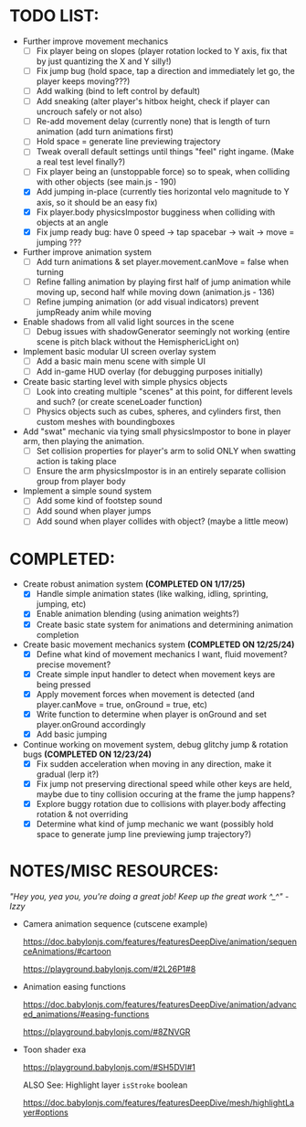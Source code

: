TODO LIST:
===

- Further improve movement mechanics
	- [ ]  Fix player being on slopes (player rotation locked to Y axis, fix that by just quantizing the X and Y silly!)
	- [ ]  Fix jump bug (hold space, tap a direction and immediately let go, the player keeps moving???)
	- [ ]  Add walking (bind to left control by default)
	- [ ]  Add sneaking (alter player's hitbox height, check if player can uncrouch safely or not also)
	- [ ]  Re-add movement delay (currently none) that is length of turn animation (add turn animations first)
	- [ ]  Hold space = generate line previewing trajectory
	- [ ]  Tweak overall default settings until things "feel" right ingame. (Make a real test level finally?)
	- [ ]  Fix player being an (unstoppable force) so to speak, when colliding with other objects (see main.js - 190)
    - [x]  Add jumping in-place (currently ties horizontal velo magnitude to Y axis, so it should be an easy fix)
	- [x]  Fix player.body physicsImpostor bugginess when colliding with objects at an angle
	- [x]  Fix jump ready bug: have 0 speed -> tap spacebar -> wait -> move = jumping ???
- Further improve animation system
	- [ ]  Add turn animations & set player.movement.canMove = false when turning
	- [ ]  Refine falling animation by playing first half of jump animation while moving up, second half while moving down (animation.js - 136)
	- [ ]  Refine jumping animation (or add visual indicators) prevent jumpReady anim while moving
- Enable shadows from all valid light sources in the scene
	- [ ]  Debug issues with shadowGenerator seemingly not working (entire scene is pitch black without the HemisphericLight on)
- Implement basic modular UI screen overlay system
	- [ ]  Add a basic main menu scene with simple UI
	- [ ]  Add in-game HUD overlay (for debugging purposes initially)
- Create basic starting level with simple physics objects
	- [ ]  Look into creating multiple "scenes" at this point, for different levels and such? (or create sceneLoader function)
	- [ ]  Physics objects such as cubes, spheres, and cylinders first, then custom meshes with boundingboxes
- Add "swat" mechanic via tying small physicsImpostor to bone in player arm, then playing the animation.
	- [ ]  Set collision properties for player's arm to solid ONLY when swatting action is taking place
	- [ ]  Ensure the arm physicsImpostor is in an entirely separate collision group from player body
- Implement a simple sound system
	- [ ]  Add some kind of footstep sound
	- [ ]  Add sound when player jumps
	- [ ]  Add sound when player collides with object? (maybe a little meow)

COMPLETED:
===

- Create robust animation system **(COMPLETED ON 1/17/25)**
	- [x]  Handle simple animation states (like walking, idling, sprinting, jumping, etc)
	- [x]  Enable animation blending (using animation weights?)
	- [x]  Create basic state system for animations and determining animation completion
- Create basic movement mechanics system **(COMPLETED ON 12/25/24)**
	- [x]  Define what kind of movement mechanics I want, fluid movement? precise movement?
	- [x]  Create simple input handler to detect when movement keys are being pressed
	- [x]  Apply movement forces when movement is detected (and player.canMove = true, onGround = true, etc)
	- [x]  Write function to determine when player is onGround and set player.onGround accordingly
	- [x]  Add basic jumping
- Continue working on movement system, debug glitchy jump & rotation bugs **(COMPLETED ON 12/23/24)**
	- [x]  Fix sudden acceleration when moving in any direction, make it gradual (lerp it?)
	- [x]  Fix jump not preserving directional speed while other keys are held, maybe due to tiny collision occuring at the frame the jump happens?
	- [x]  Explore buggy rotation due to collisions with player.body affecting rotation & not overriding
	- [x]  Determine what kind of jump mechanic we want (possibly hold space to generate jump line previewing jump trajectory?)

NOTES/MISC RESOURCES:
===

*"Hey you, yea you, you're doing a great job! Keep up the great work ^_^" - Izzy*

- Camera animation sequence (cutscene example)

  https://doc.babylonjs.com/features/featuresDeepDive/animation/sequenceAnimations/#cartoon

  https://playground.babylonjs.com/#2L26P1#8

- Animation easing functions

  https://doc.babylonjs.com/features/featuresDeepDive/animation/advanced_animations/#easing-functions

  https://playground.babylonjs.com/#8ZNVGR

- Toon shader exa

  https://playground.babylonjs.com/#SH5DVI#1

  ALSO See: Highlight layer `isStroke` boolean

  https://doc.babylonjs.com/features/featuresDeepDive/mesh/highlightLayer#options